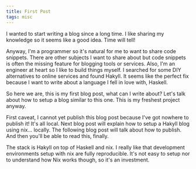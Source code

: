 ```yaml
---
title: First Post
tags: misc
---
```


I wanted to start writing a blog since a long time. I like sharing my
knowledge so it seems like a good idea. Time will tell!

Anyway, I'm a programmer so it's natural for me to want to share code
snippets. There are other subjects I want to share about but code
snippets is often the missing feature for blogging tools or services.
Also, I'm an engineer at heart so I like to build things myself. I
searched for some DIY alternatives to online services and found
Hakyll. It seems like the perfect fix because I want to write about a
language I fell in love with, Haskell.

So here we are, this is my first blog post, what can I write about?
Let's talk about how to setup a blog similar to this one. This is my
freshest project anyway.

First caveat, I cannot yet publish this blog post because I've got
nowhere to publish it! It's all local. Next blog post will explain how
to setup a Hakyll blog using nix... locally. The following blog post
will talk about how to publish. And then you'll be able to read this,
finally.

The stack is Hakyll on top of Haskell and nix. I really like that
development environments setup with nix are fully reproducible. It's
not easy to setup nor to understand how Nix works though, so it's an
investment.
